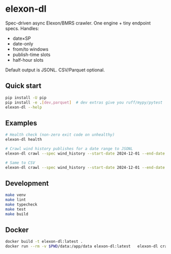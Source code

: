 # elexon-dl

Spec-driven async Elexon/BMRS crawler. One engine + tiny endpoint specs. Handles:
- date×SP
- date-only
- from/to windows
- publish-time slots
- half-hour slots

Default output is JSONL. CSV/Parquet optional.

## Quick start

```bash
pip install -U pip
pip install -e .[dev,parquet]  # dev extras give you ruff/mypy/pytest
elexon-dl --help
```

## Examples

```bash
# Health check (non-zero exit code on unhealthy)
elexon-dl health

# Crawl wind history publishes for a date range to JSONL
elexon-dl crawl --spec wind_history --start-date 2024-12-01 --end-date 2024-12-02 --output-dir data

# Same to CSV
elexon-dl crawl --spec wind_history --start-date 2024-12-01 --end-date 2024-12-02 --output-dir data --format csv
```

## Development

```bash
make venv
make lint
make typecheck
make test
make build
```

## Docker

```bash
docker build -t elexon-dl:latest .
docker run --rm -v $PWD/data:/app/data elexon-dl:latest   elexon-dl crawl --spec system_prices --start-date 2024-12-01 --end-date 2024-12-03
```
